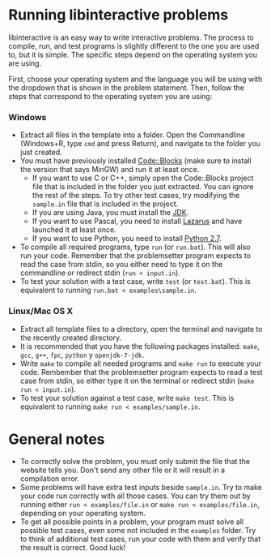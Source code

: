 # Running libinteractive problems

libinteractive is an easy way to write interactive problems. The process to
compile, run, and test programs is slightly different to the one you are used
to, but it is simple. The specific steps depend on the operating system you are
using.

First, choose your operating system and the language you will be using with the
dropdown that is shown in the problem statement. Then, follow the steps that
correspond to the operating system you are using:

### Windows

* Extract all files in the template into a folder. Open the Commandline
  (Windows+R, type `cmd` and press Return), and navigate to the folder you just
  created.
* You must have previously installed [Code::Blocks](http://www.codeblocks.org/downloads/binaries#windows)
  (make sure to install the version that says MinGW) and run it at least once.
    * If you want to use C or C++, simply open the Code::Blocks project file
      that is included in the folder you just extracted. You can ignore the
      rest of the steps. To try other test cases, try modifying the `sample.in`
      file that is included in the project.
    * If you are using Java, you must install the
      [JDK](http://www.oracle.com/technetwork/java/javase/downloads/).
    * If you want to use Pascal, you need to install
      [Lazarus](http://www.lazarus.freepascal.org/index.php?page=downloads) and
      have launched it at least once.
    * If you want to use Python, you need to install
      [Python 2.7](https://www.python.org/downloads/).
* To compile all required programs, type `run` (or `run.bat`). This will also
  run your code. Remember that the problemsetter program expects to read the
  case from stdin, so you either need to type it on the commandline or redirect
  stdin (`run < input.in`).
* To test your solution with a test case, write `test` (or `test.bat`). This is
  equivalent to running `run.bat < examples\sample.in`.

### Linux/Mac OS X

* Extract all template files to a directory, open the terminal and navigate to
  the recently created directory.
* It is recommended that you have the following packages installed: `make`,
  `gcc`, `g++`, `fpc`, `python` y `openjdk-7-jdk`.
* Write `make` to compile all needed programs and `make run` to execute your
  code. Rembember that the problemsetter program expects to read a test case
  from stdin, so either type it on the terminal or redirect stdin (`make run
  < input.in`).
* To test your solution against a test case, write `make test`. This is
  equivalent to running `make run < examples/sample.in`.

# General notes

* To correctly solve the problem, you must only submit the file that the
  website tells you. Don't send any other file or it will result in a
  compilation error.
* Some problems will have extra test inputs beside `sample.in`. Try to make
  your code run correctly with all those cases. You can try them out by running
  either `run < examples/file.in` or `make run < examples/file.in`, depending
  on your operating system.
* To get all possible points in a problem, your program must solve all possible
  test cases, even some not included in the `examples` folder. Try to think of
  additional test cases, run your code with them and verify that the result is
  correct. Good luck!
